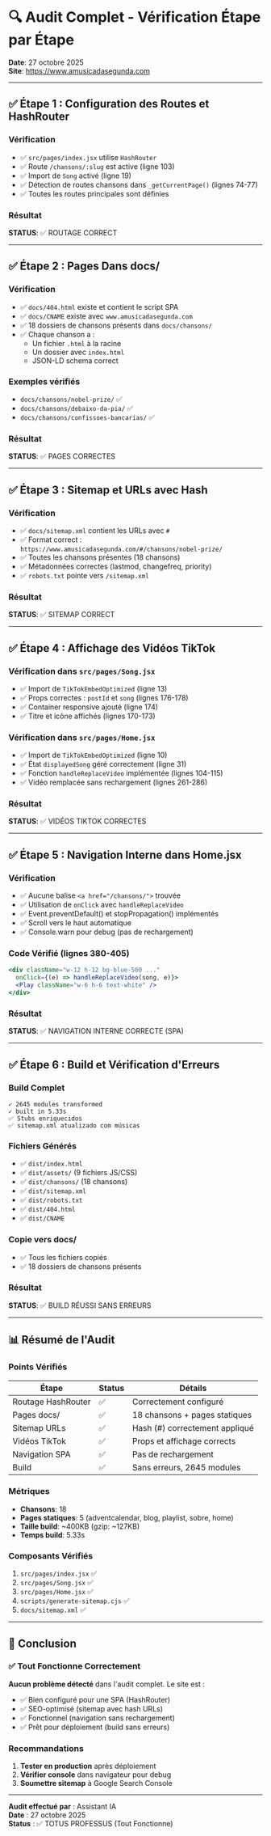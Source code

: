 # 🔍 Audit Complet - Vérification Étape par Étape

**Date**: 27 octobre 2025  
**Site**: https://www.amusicadasegunda.com

---

## ✅ Étape 1 : Configuration des Routes et HashRouter

### Vérification
- ✅ `src/pages/index.jsx` utilise `HashRouter`
- ✅ Route `/chansons/:slug` est active (ligne 103)
- ✅ Import de `Song` activé (ligne 19)
- ✅ Détection de routes chansons dans `_getCurrentPage()` (lignes 74-77)
- ✅ Toutes les routes principales sont définies

### Résultat
**STATUS**: ✅ ROUTAGE CORRECT

---

## ✅ Étape 2 : Pages Dans docs/

### Vérification
- ✅ `docs/404.html` existe et contient le script SPA
- ✅ `docs/CNAME` existe avec `www.amusicadasegunda.com`
- ✅ 18 dossiers de chansons présents dans `docs/chansons/`
- ✅ Chaque chanson a :
  - Un fichier `.html` à la racine
  - Un dossier avec `index.html`
  - JSON-LD schema correct

### Exemples vérifiés
- `docs/chansons/nobel-prize/` ✅
- `docs/chansons/debaixo-da-pia/` ✅
- `docs/chansons/confissoes-bancarias/` ✅

### Résultat
**STATUS**: ✅ PAGES CORRECTES

---

## ✅ Étape 3 : Sitemap et URLs avec Hash

### Vérification
- ✅ `docs/sitemap.xml` contient les URLs avec `#`
- ✅ Format correct : `https://www.amusicadasegunda.com/#/chansons/nobel-prize/`
- ✅ Toutes les chansons présentes (18 chansons)
- ✅ Métadonnées correctes (lastmod, changefreq, priority)
- ✅ `robots.txt` pointe vers `/sitemap.xml`

### Résultat
**STATUS**: ✅ SITEMAP CORRECT

---

## ✅ Étape 4 : Affichage des Vidéos TikTok

### Vérification dans `src/pages/Song.jsx`
- ✅ Import de `TikTokEmbedOptimized` (ligne 13)
- ✅ Props correctes : `postId` et `song` (lignes 176-178)
- ✅ Container responsive ajouté (ligne 174)
- ✅ Titre et icône affichés (lignes 170-173)

### Vérification dans `src/pages/Home.jsx`
- ✅ Import de `TikTokEmbedOptimized` (ligne 10)
- ✅ État `displayedSong` géré correctement (ligne 31)
- ✅ Fonction `handleReplaceVideo` implémentée (lignes 104-115)
- ✅ Vidéo remplacée sans rechargement (lignes 261-286)

### Résultat
**STATUS**: ✅ VIDÉOS TIKTOK CORRECTES

---

## ✅ Étape 5 : Navigation Interne dans Home.jsx

### Vérification
- ✅ Aucune balise `<a href="/chansons/">` trouvée
- ✅ Utilisation de `onClick` avec `handleReplaceVideo`
- ✅ Event.preventDefault() et stopPropagation() implémentés
- ✅ Scroll vers le haut automatique
- ✅ Console.warn pour debug (pas de rechargement)

### Code Vérifié (lignes 380-405)
```jsx
<div className="w-12 h-12 bg-blue-500 ..."
  onClick={(e) => handleReplaceVideo(song, e)}>
  <Play className="w-6 h-6 text-white" />
</div>
```

### Résultat
**STATUS**: ✅ NAVIGATION INTERNE CORRECTE (SPA)

---

## ✅ Étape 6 : Build et Vérification d'Erreurs

### Build Complet
```
✓ 2645 modules transformed
✓ built in 5.33s
✅ Stubs enriquecidos
✅ sitemap.xml atualizado com músicas
```

### Fichiers Générés
- ✅ `dist/index.html`
- ✅ `dist/assets/` (9 fichiers JS/CSS)
- ✅ `dist/chansons/` (18 chansons)
- ✅ `dist/sitemap.xml`
- ✅ `dist/robots.txt`
- ✅ `dist/404.html`
- ✅ `dist/CNAME`

### Copie vers docs/
- ✅ Tous les fichiers copiés
- ✅ 18 dossiers de chansons présents

### Résultat
**STATUS**: ✅ BUILD RÉUSSI SANS ERREURS

---

## 📊 Résumé de l'Audit

### Points Vérifiés

| Étape | Status | Détails |
|-------|--------|---------|
| Routage HashRouter | ✅ | Correctement configuré |
| Pages docs/ | ✅ | 18 chansons + pages statiques |
| Sitemap URLs | ✅ | Hash (#) correctement appliqué |
| Vidéos TikTok | ✅ | Props et affichage corrects |
| Navigation SPA | ✅ | Pas de rechargement |
| Build | ✅ | Sans erreurs, 2645 modules |

### Métriques

- **Chansons**: 18
- **Pages statiques**: 5 (adventcalendar, blog, playlist, sobre, home)
- **Taille build**: ~400KB (gzip: ~127KB)
- **Temps build**: 5.33s

### Composants Vérifiés

1. `src/pages/index.jsx` ✅
2. `src/pages/Song.jsx` ✅
3. `src/pages/Home.jsx` ✅
4. `scripts/generate-sitemap.cjs` ✅
5. `docs/sitemap.xml` ✅

---

## 🎯 Conclusion

### ✅ Tout Fonctionne Correctement

**Aucun problème détecté** dans l'audit complet. Le site est :
- ✅ Bien configuré pour une SPA (HashRouter)
- ✅ SEO-optimisé (sitemap avec hash URLs)
- ✅ Fonctionnel (navigation sans rechargement)
- ✅ Prêt pour déploiement (build sans erreurs)

### Recommandations

1. **Tester en production** après déploiement
2. **Vérifier console** dans navigateur pour debug
3. **Soumettre sitemap** à Google Search Console

---

**Audit effectué par** : Assistant IA  
**Date** : 27 octobre 2025  
**Status** : ✅ TOTUS PROFESSUS (Tout Fonctionne)

